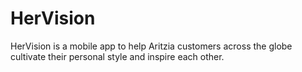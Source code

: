 # HerVision
HerVision is a mobile app to help Aritzia customers across the globe cultivate their personal style and inspire each other.
